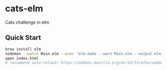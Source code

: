 # cats-elm
Cats challenge in elm

## Quick Start
```sh
brew install elm
nodemon --watch Main.elm --exec "elm-make --warn Main.elm --output elm.js && elm-format --yes Main.elm" -L --verbose
open index.html
# recommend auto-reload: https://addons.mozilla.org/en-US/firefox/addon/auto-reload/
```
